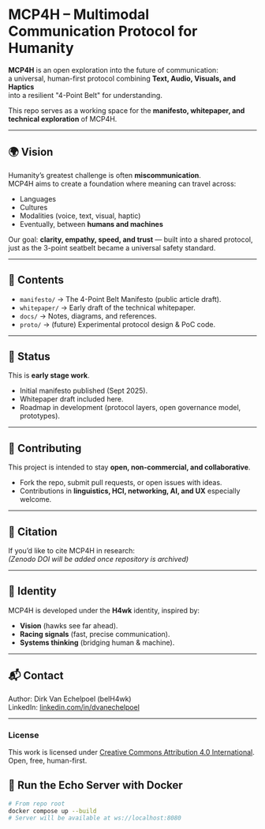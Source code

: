 # MCP4H – Multimodal Communication Protocol for Humanity

**MCP4H** is an open exploration into the future of communication:  
a universal, human-first protocol combining **Text, Audio, Visuals, and Haptics**  
into a resilient "4-Point Belt" for understanding.  

This repo serves as a working space for the **manifesto, whitepaper, and technical exploration** of MCP4H.

---

## 🌍 Vision
Humanity’s greatest challenge is often **miscommunication**.  
MCP4H aims to create a foundation where meaning can travel across:
- Languages
- Cultures
- Modalities (voice, text, visual, haptic)
- Eventually, between **humans and machines**

Our goal: **clarity, empathy, speed, and trust** — built into a shared protocol,  
just as the 3-point seatbelt became a universal safety standard.

---

## 📄 Contents
- `manifesto/` → The 4-Point Belt Manifesto (public article draft).  
- `whitepaper/` → Early draft of the technical whitepaper.  
- `docs/` → Notes, diagrams, and references.  
- `proto/` → (future) Experimental protocol design & PoC code.

---

## 🚀 Status
This is **early stage work**.  
- Initial manifesto published (Sept 2025).  
- Whitepaper draft included here.  
- Roadmap in development (protocol layers, open governance model, prototypes).  

---

## 🤝 Contributing
This project is intended to stay **open, non-commercial, and collaborative**.  
- Fork the repo, submit pull requests, or open issues with ideas.  
- Contributions in **linguistics, HCI, networking, AI, and UX** especially welcome.  

---

## 📢 Citation
If you’d like to cite MCP4H in research:  
*(Zenodo DOI will be added once repository is archived)*

---

## 🦅 Identity
MCP4H is developed under the **H4wk** identity, inspired by:  
- **Vision** (hawks see far ahead).  
- **Racing signals** (fast, precise communication).  
- **Systems thinking** (bridging human & machine).

---

## 📬 Contact
Author: Dirk Van Echelpoel (belH4wk)  
LinkedIn: [linkedin.com/in/dvanechelpoel](https://www.linkedin.com/in/dvanechelpoel)  

---

### License
This work is licensed under [Creative Commons Attribution 4.0 International](https://creativecommons.org/licenses/by/4.0/).  
Open, free, human-first.

## 🐳 Run the Echo Server with Docker
```bash
# From repo root
docker compose up --build
# Server will be available at ws://localhost:8080
```
